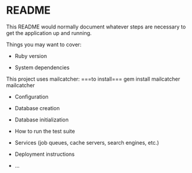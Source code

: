# README

This README would normally document whatever steps are necessary to get the
application up and running.

Things you may want to cover:

* Ruby version

* System dependencies

This project uses mailcatcher:
===to install===
gem install mailcatcher
mailcatcher

* Configuration

* Database creation

* Database initialization

* How to run the test suite

* Services (job queues, cache servers, search engines, etc.)

* Deployment instructions

* ...
